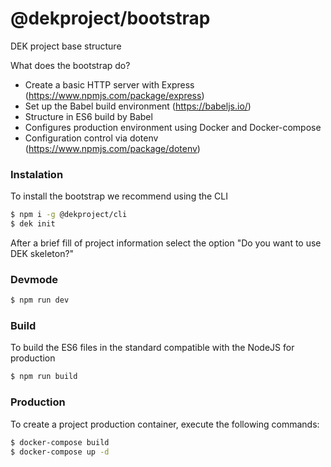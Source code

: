 # @dekproject/bootstrap

DEK project base structure

What does the bootstrap do?

* Create a basic HTTP server with Express (https://www.npmjs.com/package/express)
* Set up the Babel build environment (https://babeljs.io/)
* Structure in ES6 build by Babel
* Configures production environment using Docker and Docker-compose
* Configuration control via dotenv (https://www.npmjs.com/package/dotenv)

### Instalation

To install the bootstrap we recommend using the CLI

```bash
$ npm i -g @dekproject/cli
$ dek init
```

After a brief fill of project information select the option "Do you want to use DEK skeleton?"

### Devmode

```bash
$ npm run dev
```

### Build

To build the ES6 files in the standard compatible with the NodeJS for production

```bash
$ npm run build
```

### Production

To create a project production container, execute the following commands:

```bash
$ docker-compose build
$ docker-compose up -d
```
